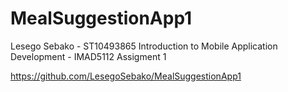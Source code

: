 # MealSuggestionApp1

Lesego Sebako - ST10493865
Introduction to Mobile Application Development - IMAD5112
Assigment 1 

https://github.com/LesegoSebako/MealSuggestionApp1

